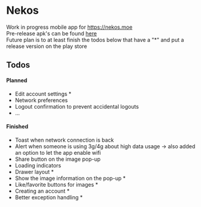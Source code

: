 # Nekos
Work in progress mobile app for https://nekos.moe \
Pre-release apk's can be found [here](https://github.com/KurozeroPB/Nekos/releases) \
Future plan is to at least finish the todos below that have a "*" and put a release version on the play store

## Todos
#### Planned
- Edit account settings *
- Network preferences
- Logout confirmation to prevent accidental logouts
- ...

#### Finished
- Toast when network connection is back
- Alert when someone is using 3g/4g about high data usage -> also added an option to let the app enable wifi
- Share button on the image pop-up
- Loading indicators
- Drawer layout *
- Show the image information on the pop-up *
- Like/favorite buttons for images *
- Creating an account *
- Better exception handling *


